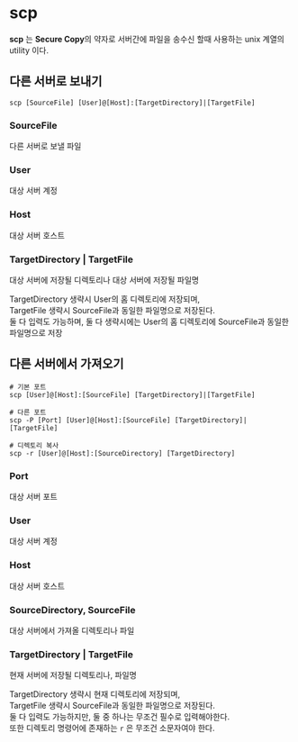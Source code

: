 # scp

**scp** 는 **Secure Copy**의 약자로 서버간에 파일을 송수신 할때 사용하는 unix 계열의 utility 이다.

## 다른 서버로 보내기
```
scp [SourceFile] [User]@[Host]:[TargetDirectory]|[TargetFile]
```

### SourceFile
다른 서버로 보낼 파일

### User
대상 서버 계정

### Host
대상 서버 호스트

### TargetDirectory | TargetFile
대상 서버에 저장될 디렉토리나 대상 서버에 저장될 파일명

TargetDirectory 생략시 User의 홈 디렉토리에 저장되며,  
TargetFile 생략시 SourceFile과 동일한 파일명으로 저장된다.  
둘 다 입력도 가능하며, 둘 다 생략시에는 User의 홈 디렉토리에 SourceFile과 동일한 파일명으로 저장

## 다른 서버에서 가져오기
```
# 기본 포트
scp [User]@[Host]:[SourceFile] [TargetDirectory]|[TargetFile]

# 다른 포트
scp -P [Port] [User]@[Host]:[SourceFile] [TargetDirectory]|[TargetFile]

# 디렉토리 복사
scp -r [User]@[Host]:[SourceDirectory] [TargetDirectory]
```

### Port
대상 서버 포트

### User
대상 서버 계정

### Host
대상 서버 호스트

### SourceDirectory, SourceFile
대상 서버에서 가져올 디렉토리나 파일

### TargetDirectory | TargetFile
현재 서버에 저장될 디렉토리나, 파일명

TargetDirectory 생략시 현재 디렉토리에 저장되며,  
TargetFile 생략시 SourceFile과 동일한 파일명으로 저장된다.  
둘 다 입력도 가능하지만, 둘 중 하나는 무조건 필수로 입력해야한다.  
또한 디렉토리 명령어에 존재하는 `r` 은 무조건 소문자여야 한다.